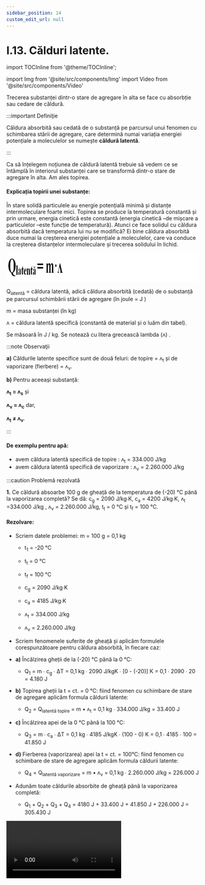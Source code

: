 ```yaml
---
sidebar_position: 14
custom_edit_url: null
---
```


# I.13. Călduri latente.



import TOCInline from '@theme/TOCInline';

<TOCInline toc={toc} />



import Img from '@site/src/components/Img'
import Video from '@site/src/components/Video'





Trecerea substanței dintr-o stare de agregare în alta se face cu absorbție sau cedare de căldură.


:::important Definiţie

Căldura absorbită sau cedată de o substanță pe parcursul unui fenomen cu schimbarea stării de agregare, care determină numai variația energiei potențiale a moleculelor se numește **căldură latentă**.

:::

Ca să înțelegem noțiunea de căldură latentă trebuie să vedem ce se întâmplă în interiorul substanței care se transformă dintr-o stare de agregare în alta. Am ales topirea.


#### Explicația topirii unei substanțe: 

În stare solidă particulele au energie potențială minimă și distanțe intermoleculare foarte mici. Topirea se produce la temperatură constantă și prin urmare, energia cinetică este constantă (energia cinetică –de mișcare a particulelor –este funcție de temperatură).  Atunci ce face solidul cu căldura absorbită dacă temperatura lui nu se modifică? Ei bine căldura absorbită duce numai la creșterea energiei potențiale a moleculelor, care va conduce la creșterea distanțelor intermoleculare și trecerea solidului în lichid.





<Img className="img-responsive4" src="fizica/clasa8/capitolul1/1_9_Poza1_FormulaCalduraLatenta.jpg" width="1000" height="75" />



Q<sub>latentă</sub> = căldura latentă, adică căldura absorbită (cedată) de o substanță pe parcursul schimbării stării de agregare (în joule = J )

m = masa substanței (în kg) 

ʌ = căldura latentă specifică (constantă de material și o luăm din tabel).  

Se măsoară în J / kg. Se notează cu litera grecească lambda (ʌ) .



:::note Observaţii

**a)** Căldurile latente specifice sunt de două feluri: de topire = ʌ<sub>t</sub> și de vaporizare (fierbere) = ʌ<sub>v</sub>.

**b)** Pentru aceeași substanță: 

**ʌ<sub>t</sub>  = ʌ<sub>s</sub>**  și  

**ʌ<sub>v</sub>  = ʌ<sub>c</sub>**  dar,
  
**ʌ<sub>t</sub>  ≠ ʌ<sub>v</sub>**.
  

:::


#### De exemplu pentru apă: 
  - avem căldura latentă specifică de topire : ʌ<sub>t</sub> = 334.000 J/kg 
  - avem căldura latentă specifică de vaporizare : ʌ<sub>v</sub> = 2.260.000 J/kg



:::caution Problemă rezolvată

**1.** Ce căldură absoarbe 100 g de gheață de la temperatura de (-20) °C până la vaporizarea completă? Se dă: c<sub>g</sub> = 2090 J/kg∙K, c<sub>a</sub> = 4200 J/kg∙K, ʌ<sub>t</sub> =334.000 J/kg , ʌ<sub>v</sub> = 2.260.000 J/kg, t<sub>t</sub> = 0 °C și t<sub>f</sub> = 100 °C.

#### Rezolvare:

- Scriem datele problemei: m = 100 g = 0,1 kg

  - t<sub>1</sub> = -20 °C

  - t<sub>t</sub> = 0 °C

  - t<sub>f</sub> = 100 °C

  - c<sub>g</sub> = 2090 J/kg∙K

  - c<sub>a</sub> = 4185 J/kg∙K

  - ʌ<sub>t</sub> = 334.000 J/kg

  - ʌ<sub>v</sub> = 2.260.000 J/kg


- Scriem fenomenele suferite de gheață și aplicăm formulele corespunzătoare pentru căldura absorbită, în fiecare caz:

- **a)** Încălzirea gheții de la (-20) °C până la 0 °C: 

  - Q<sub>1</sub> = m ∙ c<sub>g</sub> ∙ ΔT = 0,1 kg ∙ 2090 J/kgK ∙ [0 - (-20)] K = 0,1 ∙ 2090 ∙ 20 = 4.180 J

- **b)** Topirea gheții la t = ct. = 0 °C: fiind fenomen cu schimbare de stare de agregare aplicăm formula căldurii latente:

  - Q<sub>2</sub> = Q<sub>latentă topire</sub> = m • ʌ<sub>t</sub> = 0,1 kg ∙ 334.000 J/kg = 33.400 J

- **c)** Încălzirea apei de la 0 °C până la 100 °C: 

  - Q<sub>3</sub> = m ∙ c<sub>a</sub> ∙ ΔT = 0,1 kg ∙ 4185 J/kgK ∙ (100 - 0) K = 0,1 ∙ 4185 ∙ 100 = 41.850 J

- **d)** Fierberea (vaporizarea) apei la t = ct. = 100°C: fiind fenomen cu schimbare de stare de agregare aplicăm formula căldurii latente:

  - Q<sub>4</sub> = Q<sub>latentă vaporizare</sub> = m • ʌ<sub>v</sub> = 0,1 kg ∙ 2.260.000 J/kg = 226.000 J

- Adunăm toate căldurile absorbite de gheață până la vaporizarea completă:

  - Q<sub>1</sub> + Q<sub>2</sub> + Q<sub>3</sub> + Q<sub>4</sub> = 4180 J + 33.400 J + 41.850 J + 226.000 J = 305.430 J


<Video src="https://www.youtube.com/embed/MEo-YKvMIQA" />
  
:::




:::caution Problemă rezolvată

**2.** Ce căldură cedează 500 g de aluminiu de la temperatura de 800 °C până la temperatura de 500 °C ? 

Se dă:
  
c<sub>Al</sub> = 880 J/kgK, 

ʌ<sub>t</sub> = 400.000 J/kg,

t<sub>t</sub> = 660 °C .


#### Rezolvare:

- Scriem datele problemei:

  - m = 500 g = 0,5 kg

  - t<sub>1</sub> = 800 °C

  - t<sub>t</sub> = t<sub>s</sub> = 660 °C

  - c<sub>Al</sub> = 880 J/kgK

  - ʌ<sub>t</sub> = 400.000 J/kg

  - t<sub>2</sub> = 500 °C


- Scriem fenomenele suferite de aluminiu și aplicăm formulele corespunzătoare pentru căldura cedată, în fiecare caz:

- **a)** Răcirea aluminiului lichid de la 800 °C până la 660 °C : 
  - Q<sub>1</sub> = m ∙ c<sub>Al</sub> ∙ ΔT = 0,5 kg ∙ 880 J/kgK ∙(660-800) K = 0,5 ∙ 880 ∙ (-140) = -61.600 J

- **b)** Solidificarea aluminiului lichid la t<sub>s</sub> = t<sub>t</sub> = constantă = 660°C : fiind fenomen cu schimbare de stare de agregare aplicăm formula căldurii latente :

  - Q<sub>2</sub> = Q<sub>latentă topire</sub> = - m • ʌ<sub>t</sub> = - 0,5 kg ∙ 400.000 J/kg = - 200.000 J


- **c)** Răcirea aluminiului solid de la 660 °C până la 500 °C: 

  - Q<sub>3</sub> = m ∙ c<sub>Al</sub> ∙ ΔT = 0,5 kg ∙ 880 J/kgK ∙ (500-660) K = 0,5 ∙ 880 ∙ (-160) = - 70.400 J


- Adunăm toate căldurile cedate de aluminiu 

  - Q<sub>cedată</sub> =  Q<sub>1</sub> + Q<sub>2</sub> + Q<sub>3</sub> = - 61.600 J - 200.000 J - 70.400 J = - 332.000 J

<br></br>


<Video src="https://www.youtube.com/embed/N-x2svkaoqo" />


:::




<br></br>
<br></br>

